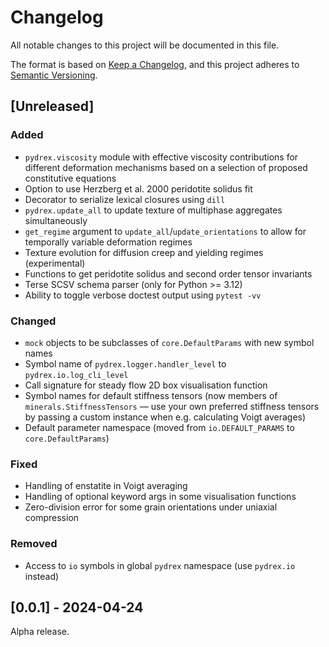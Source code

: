 # Changelog

All notable changes to this project will be documented in this file.

The format is based on [Keep a Changelog](https://keepachangelog.com/en/1.1.0/),
and this project adheres to [Semantic Versioning](https://semver.org/spec/v2.0.0.html).


## [Unreleased]

### Added
- `pydrex.viscosity` module with effective viscosity contributions for
  different deformation mechanisms based on a selection of proposed
  constitutive equations
- Option to use Herzberg et al. 2000 peridotite solidus fit
- Decorator to serialize lexical closures using `dill`
- `pydrex.update_all` to update texture of multiphase aggregates simultaneously
- `get_regime` argument to `update_all`/`update_orientations` to allow for
  temporally variable deformation regimes
- Texture evolution for diffusion creep and yielding regimes (experimental)
- Functions to get peridotite solidus and second order tensor invariants
- Terse SCSV schema parser (only for Python >= 3.12)
- Ability to toggle verbose doctest output using `pytest -vv`

### Changed
- `mock` objects to be subclasses of `core.DefaultParams` with new symbol names
- Symbol name of `pydrex.logger.handler_level` to `pydrex.io.log_cli_level`
- Call signature for steady flow 2D box visualisation function
- Symbol names for default stiffness tensors (now members of
  `minerals.StiffnessTensors` — use your own preferred stiffness tensors by
  passing a custom instance when e.g. calculating Voigt averages)
- Default parameter namespace (moved from `io.DEFAULT_PARAMS` to
  `core.DefaultParams`)

### Fixed
- Handling of enstatite in Voigt averaging
- Handling of optional keyword args in some visualisation functions
- Zero-division error for some grain orientations under uniaxial compression

### Removed
- Access to `io` symbols in global `pydrex` namespace (use `pydrex.io` instead)

## [0.0.1] - 2024-04-24

Alpha release.
